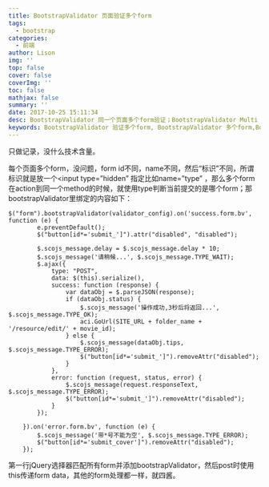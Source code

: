 ```yaml
---
title: BootstrapValidator 页面验证多个form
tags:
  - bootstrap
categories:
  - 前端
author: Lison
img: ''
top: false
cover: false
coverImg: ''
toc: false
mathjax: false
summary: ''
date: 2017-10-25 15:11:34
desc: BootstrapValidator 同一个页面多个form验证；BootstrapValidator Multi form validate
keywords: BootstrapValidator 验证多个form, BootstrapValidator 多个form,BootstrapValidator 多个表单
---
```


只做记录，没什么技术含量。

每个页面多个form，没问题，form id不同，name不同，然后“标识”不同，所谓标识就是放一个<input type=”hidden” 指定比如name=”type” ，那么多个form在action到同一个method的时候，就使用type判断当前提交的是哪个form；那bootstrapValidator里绑定的内容如下：

<!--more-->

```
$("form").bootstrapValidator(validator_config).on('success.form.bv', function (e) {
        e.preventDefault();
        $("button[id*='submit_']").attr("disabled", "disabled");

        $.scojs_message.delay = $.scojs_message.delay * 10;
        $.scojs_message('请稍候...', $.scojs_message.TYPE_WAIT);
        $.ajax({
            type: "POST",
            data: $(this).serialize(),
            success: function (response) {
                var dataObj = $.parseJSON(response);
                if (dataObj.status) {
                    $.scojs_message('操作成功,3秒后将返回...', $.scojs_message.TYPE_OK);
                    aci.GoUrl(SITE_URL + folder_name + '/resource/edit/' + movie_id);
                } else {
                    $.scojs_message(dataObj.tips, $.scojs_message.TYPE_ERROR);
                    $("button[id*='submit_']").removeAttr("disabled");
                }
            },
            error: function (request, status, error) {
                $.scojs_message(request.responseText, $.scojs_message.TYPE_ERROR);
                $("button[id*='submit_']").removeAttr("disabled");
            }
        });

    }).on('error.form.bv', function (e) {
        $.scojs_message('带*号不能为空', $.scojs_message.TYPE_ERROR);
        $("button[id*='submit_cover']").removeAttr("disabled");
    });
```

第一行jQuery选择器匹配所有form并添加bootstrapValidator，然后post时使用this传递form data，其他的form处理都一样，就四酱。
